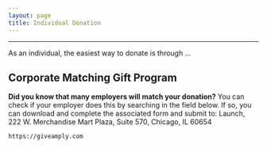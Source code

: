 ```yaml
---
layout: page
title: Individual Donation
---
```


---
As an individual, the easiest way to donate is through ...

## Corporate Matching Gift Program
**Did you know that many employers will match your donation?** You can check if your employer does this by searching in the field below. If so, you can download and complete the associated form and submit to:  Launch, 222 W. Merchandise Mart Plaza, Suite 570, Chicago, IL 60654

`https://giveamply.com`



